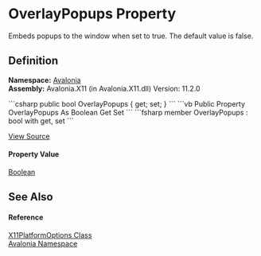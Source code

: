 # OverlayPopups Property


Embeds popups to the window when set to true. The default value is false.



## Definition
**Namespace:** <a href="N_Avalonia">Avalonia</a>  
**Assembly:** Avalonia.X11 (in Avalonia.X11.dll) Version: 11.2.0

<Tabs groupId="api-code-preview">
<TabItem value="csharp" label="C#">
```csharp
public bool OverlayPopups { get; set; }
```
</TabItem>
<TabItem value="vb" label="VB">
```vb
Public Property OverlayPopups As Boolean
	Get
	Set
```
</TabItem>
<TabItem value="fsharp" label="F#">
```fsharp
member OverlayPopups : bool with get, set
```
</TabItem>
</Tabs>



<a href="https://github.com/AvaloniaUI/Avalonia/tree/master/src/Avalonia.X11/X11Platform.cs#L284" title="View the source code">View Source</a>



#### Property Value
<a href="https://learn.microsoft.com/dotnet/api/system.boolean" target="_blank" rel="noopener noreferrer">Boolean</a>

## See Also


#### Reference
<a href="T_Avalonia_X11PlatformOptions">X11PlatformOptions Class</a>  
<a href="N_Avalonia">Avalonia Namespace</a>  

